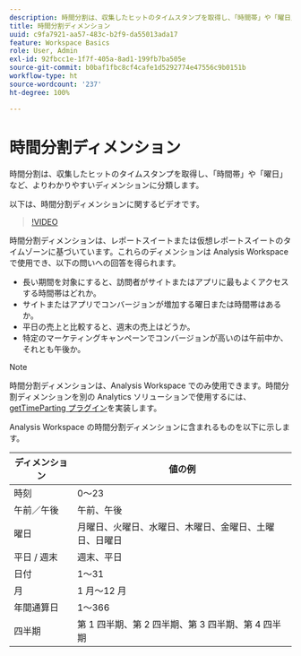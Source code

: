 ```yaml
---
description: 時間分割は、収集したヒットのタイムスタンプを取得し、「時間帯」や「曜日」など、よりわかりやすいディメンションに分類します。
title: 時間分割ディメンション
uuid: c9fa7921-aa57-483c-b2f9-da55013ada17
feature: Workspace Basics
role: User, Admin
exl-id: 92fbcc1e-1f7f-405a-8ad1-199fb7ba505e
source-git-commit: b0baf1fbc8cf4cafe1d5292774e47556c9b0151b
workflow-type: ht
source-wordcount: '237'
ht-degree: 100%

---
```


# 時間分割ディメンション

時間分割は、収集したヒットのタイムスタンプを取得し、「時間帯」や「曜日」など、よりわかりやすいディメンションに分類します。

以下は、時間分割ディメンションに関するビデオです。

>[!VIDEO](https://video.tv.adobe.com/v/23727/?quality=12)

時間分割ディメンションは、レポートスイートまたは仮想レポートスイートのタイムゾーンに基づいています。これらのディメンションは Analysis Workspace で使用でき、以下の問いへの回答を得られます。

* 長い期間を対象にすると、訪問者がサイトまたはアプリに最もよくアクセスする時間帯はどれか。
* サイトまたはアプリでコンバージョンが増加する曜日または時間帯はあるか。
* 平日の売上と比較すると、週末の売上はどうか。
* 特定のマーケティングキャンペーンでコンバージョンが高いのは午前中か、それとも午後か。

>[!NOTE]
>
>時間分割ディメンションは、Analysis Workspace でのみ使用できます。時間分割ディメンションを別の Analytics ソリューションで使用するには、[getTimeParting プラグイン](https://experienceleague.adobe.com/docs/analytics/implementation/vars/plugins/gettimeparting.html?lang=ja)を実装します。

Analysis Workspace の時間分割ディメンションに含まれるものを以下に示します。

| ディメンション | 値の例 |
| --- | --- |
| 時刻 | 0～23 |
| 午前／午後 | 午前、午後 |
| 曜日 | 月曜日、火曜日、水曜日、木曜日、金曜日、土曜日、日曜日 |
| 平日 / 週末 | 週末、平日 |
| 日付 | 1～31 |
| 月 | 1 月～12 月 |
| 年間通算日 | 1～366 |
| 四半期 | 第 1 四半期、第 2 四半期、第 3 四半期、第 4 四半期 |
